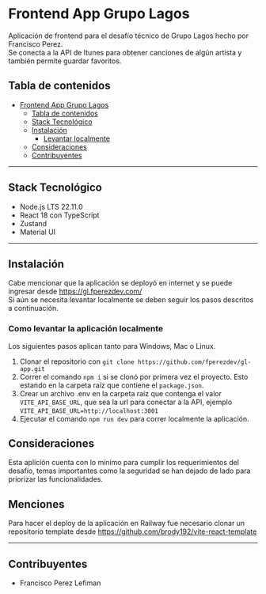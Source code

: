 # Frontend App Grupo Lagos

Aplicación de frontend para el desafío técnico de Grupo Lagos hecho por Francisco Perez.
</br>
Se conecta a la API de Itunes para obtener canciones de algún artista y también permite guardar favoritos.

## Tabla de contenidos

- [Frontend App Grupo Lagos](#frontend-app-grupo-lagos)
  - [Tabla de contenidos](#tabla-de-contenidos)
  - [Stack Tecnológico](#stack-tecnológico)
  - [Instalación](#instalación)
    - [Levantar localmente](#como-levantar-la-aplicación-localmente)
  - [Consideraciones](#consideraciones)
  - [Contribuyentes](#contribuyentes)

---

## Stack Tecnológico

- Node.js LTS 22.11.0
- React 18 con TypeScript
- Zustand
- Material UI

---

## Instalación

Cabe mencionar que la aplicación se deployó en internet y se puede ingresar desde https://gl.fperezdev.com/
</br>
Si aún se necesita levantar localmente se deben seguir los pasos descritos a continuación.

### Como levantar la aplicación localmente

Los siguientes pasos aplican tanto para Windows, Mac o Linux.

1. Clonar el repositorio con `git clone https://github.com/fperezdev/gl-app.git`
2. Correr el comando `npm i` si se clonó por primera vez el proyecto. Esto estando en la carpeta raíz que contiene el `package.json`.
3. Crear un archivo .env en la carpeta raíz que contenga el valor `VITE_API_BASE_URL`, que sea la url para conectar a la API, ejemplo `VITE_API_BASE_URL=http://localhost:3001`
3. Ejecutar el comando `npm run dev` para correr localmente la aplicación.

## Consideraciones

Esta aplición cuenta con lo mínimo para cumplir los requerimientos del desafío, temas importantes como la seguridad se han dejado de lado para priorizar las funcionalidades.

## Menciones

Para hacer el deploy de la aplicación en Railway fue necesario clonar un repositorio template desde https://github.com/brody192/vite-react-template

---

## Contribuyentes

- Francisco Perez Lefiman
